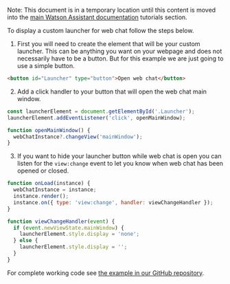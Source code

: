 Note: This document is in a temporary location until this content is moved into the [main Watson Assistant documentation](https://cloud.ibm.com/docs/watson-assistant?topic=watson-assistant-web-chat-overview) tutorials section.

To display a custom launcher for web chat follow the steps below.

1. First you will need to create the element that will be your custom launcher. This can be anything you want on your webpage and does not necessarily have to be a button. But for this example we are just going to use a simple button.
```html
<button id="Launcher" type="button">Open web chat</button>
```

2. Add a click handler to your button that will open the web chat main window.
```javascript
const launcherElement = document.getElementById('.Launcher');
launcherElement.addEventListener('click', openMainWindow);

function openMainWindow() {
  webChatInstance?.changeView('mainWindow');
}
```

3. If you want to hide your launcher button while web chat is open you can listen for the `view:change` event to let you know when web chat has been opened or closed.
```javascript
function onLoad(instance) {
  webChatInstance = instance;
  instance.render();
  instance.on({ type: 'view:change', handler: viewChangeHandler });
}

function viewChangeHandler(event) {
  if (event.newViewState.mainWindow) {
    launcherElement.style.display = 'none';
  } else {
    launcherElement.style.display = '';
  }
}
```

For complete working code see [the example in our GitHub repository](https://github.com/watson-developer-cloud/assistant-toolkit/tree/master/integrations/webchat/examples/custom-launcher).